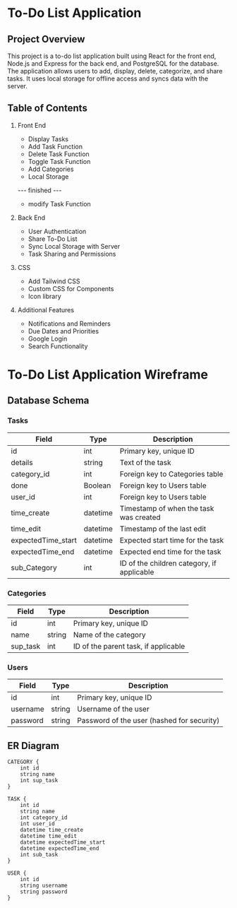 # To-Do List Application

## Project Overview

This project is a to-do list application built using React for the front end, Node.js and Express for the back end, and PostgreSQL for the database. The application allows users to add, display, delete, categorize, and share tasks. It uses local storage for offline access and syncs data with the server.

## Table of Contents

1. Front End

   - Display Tasks
   - Add Task Function
   - Delete Task Function
   - Toggle Task Function
   * Add Categories
   - Local Storage

   --- finished ---

   - modify Task Function


2. Back End
   - User Authentication
   - Share To-Do List
   - Sync Local Storage with Server
   - Task Sharing and Permissions
3. CSS
   - Add Tailwind CSS
   - Custom CSS for Components
   - Icon library
4. Additional Features
   - Notifications and Reminders
   - Due Dates and Priorities
   - Google Login
   - Search Functionality

# To-Do List Application Wireframe

## Database Schema

### Tasks

| Field              | Type     | Description                                |
| ------------------ | -------- | ------------------------------------------ |
| id                 | int      | Primary key, unique ID                     |
| details            | string   | Text of the task                           |
| category_id        | int      | Foreign key to Categories table            |
| done               | Boolean  | Foreign key to Users table                 |
| user_id            | int      | Foreign key to Users table                 |
| time_create        | datetime | Timestamp of when the task was created     |
| time_edit          | datetime | Timestamp of the last edit                 |
| expectedTime_start | datetime | Expected start time for the task           |
| expectedTime_end   | datetime | Expected end time for the task             |
| sub_Category       | int      | ID of the children category, if applicable |

### Categories

| Field    | Type   | Description                          |
| -------- | ------ | ------------------------------------ |
| id       | int    | Primary key, unique ID               |
| name     | string | Name of the category                 |
| sup_task | int    | ID of the parent task, if applicable |

### Users

| Field    | Type   | Description                                |
| -------- | ------ | ------------------------------------------ |
| id       | int    | Primary key, unique ID                     |
| username | string | Username of the user                       |
| password | string | Password of the user (hashed for security) |

## ER Diagram

    CATEGORY {
        int id
        string name
        int sup_task
    }

    TASK {
        int id
        string name
        int category_id
        int user_id
        datetime time_create
        datetime time_edit
        datetime expectedTime_start
        datetime expectedTime_end
        int sub_task
    }

    USER {
        int id
        string username
        string password
    }
